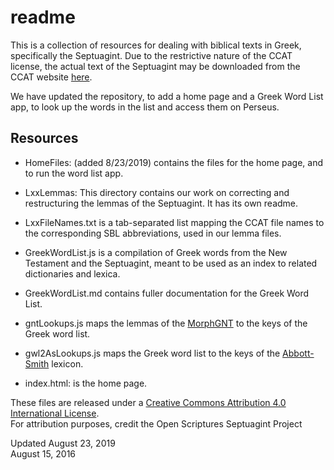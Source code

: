 #   readme

This is a collection of resources for dealing with biblical texts in
Greek, specifically the Septuagint.
Due to the restrictive nature of the CCAT license, the actual text
of the Septuagint may be downloaded from the CCAT website
[here](http://ccat.sas.upenn.edu/gopher/text/religion/biblical/lxxmorph/).

We have updated the repository, to add a home page and a Greek Word List
app, to look up the words in the list and access them on Perseus.

##  Resources

-	HomeFiles: (added 8/23/2019) contains the files for the home page,
	and to run the word list app.
	
-   LxxLemmas: This directory contains our work on correcting and
    restructuring the lemmas of the Septuagint. It has its own readme.
    
-   LxxFileNames.txt is a tab-separated list mapping the CCAT file names
    to the corresponding SBL abbreviations, used in our lemma files.
    
-   GreekWordList.js is a compilation of Greek words from the New
    Testament and the Septuagint, meant to be used as an index to related
    dictionaries and lexica.
    
-	GreekWordList.md contains fuller documentation for the Greek Word
	List.
	
-	gntLookups.js maps the lemmas of the [MorphGNT][1] to the keys of
	the Greek word list.
	
-	gwl2AsLookups.js maps the Greek word list to the keys of the
	[Abbott-Smith][2] lexicon.

-	index.html: is the home page.

These files are released under a
[Creative Commons Attribution 4.0 International License](http://creativecommons.org/licenses/by/4.0/).  
For attribution purposes, credit the Open Scriptures Septuagint Project

Updated August 23, 2019  
August 15, 2016

[1]: https://github.com/morphgnt/sblgnt/tree/tisch-merge
[2]: https://github.com/translatable-exegetical-tools/Abbott-Smith
